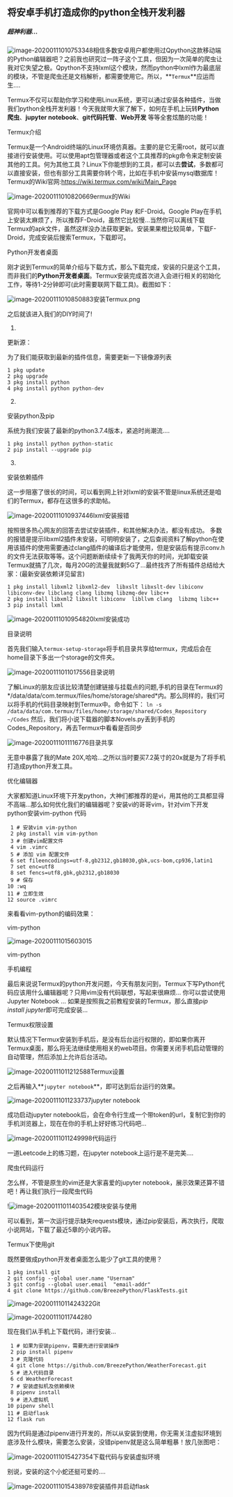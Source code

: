 ## 将安卓手机打造成你的python全栈开发利器

##### 超神利器…



![image-20200111010753348](./img/image-20200111010753348.png)相信多数安卓用户都使用过Qpython这款移动端的Python编辑器吧？之前我也研究过一阵子这个工具，但因为一次简单的爬虫让我对它失望之极。Qpython不支持lxml这个模块，然而python中lxml作为最底层的模块，不管是爬虫还是文档解析，都需要使用它。所以，**`Termux`**应运而生….

Termux不仅可以帮助你学习和使用Linux系统，更可以通过安装各种插件，当做我们python全栈开发利器！今天我就带大家了解下，如何在手机上玩转**Python 爬虫**、**jupyter notebook**、**git代码托管**、**Web开发** 等等全套炫酷的功能！

Termux介绍



Termux是一个Android终端的Linux环境仿真器。主要的是它无需root，就可以直接进行安装使用。可以使用apt包管理器或者这个工具推荐的pkg命令来定制安装其他的工具。何为其他工具？Linux下你能想到的工具，都可以去**尝试**，多数都可以直接安装，但也有部分工具需要你转个弯，比如在手机中安装mysql数据库！
Termux的Wiki官网:https://wiki.termux.com/wiki/Main_Page

![image-20200111010820669](./img/image-20200111010820669.png)ermux的Wiki

官网中可以看到推荐的下载方式是Google Play 和F-Droid。Google Play在手机上安装太麻烦了，所以推荐F-Droid，虽然它比较慢…当然你可以离线下载Termux的apk文件，虽然这样没办法获取更新。安装果果橙比较简单，下载F-Droid，完成安装后搜索Termux，下载即可。

Python开发者桌面



刚才说到Termux的简单介绍与下载方式，那么下载完成，安装的只是这个工具，而非我们的**Python开发者桌面**。Termux安装完成首次进入会进行相关的初始化工作，等待1-2分钟即可(此时需要联网下载工具)。截图如下：

![image-20200111010850883](./img/image-20200111010850883.png)安装Termux.png

之后就该进入我们的DIY时间了!

1.

更新源：

为了我们能获取到最新的插件信息，需要更新一下镜像源列表

```
1 pkg update
2 pkg upgrade
3 pkg install python
4 pkg install python python-dev
```

2.

安装python及pip

系统为我们安装了最新的python3.7.4版本，紧追时尚潮流….

```
1 pkg install python python-static
2 pip install --upgrade pip
```

3.

安装依赖插件

这一步阻塞了很长的时间，可以看到网上针对lxml的安装不管是linux系统还是咱们的Termux，都存在这很多的求助帖。

![image-20200111010937446](./img/image-20200111010937446.png)lxml安装报错


按照很多热心网友的回答去尝试安装插件，和其他解决办法，都没有成功。
多数的报错是提示libxml2插件未安装，可明明安装了，之后查阅资料了解python在使用该插件的使用需要通过clang插件的编译后才能使用，但是安装后有提示conv.h的文件无法获取等等。这个问题断断续续卡了我两天你的时间，光卸载安装Termux就搞了几次，每月20G的流量我就剩5G了…最终找齐了所有插件总结给大家：(最新安装依赖详见留言)

```
1 pkg install libxml2 libxml2-dev  libxslt libxslt-dev libiconv libiconv-dev libclang clang libzmq libzmq-dev libc++
2 pkg install libxml2 libxslt libiconv  libllvm clang  libzmq libc++ 
3 pip install lxml
```



![image-20200111010954820](./img/image-20200111010954820.png)lxml安装成功



目录说明



首先我们输入`termux-setup-storage`将手机目录共享给termux，完成后会在home目录下多出一个storage的文件夹。

![image-20200111011017556](./img/image-20200111011017556.png)目录说明


了解Linux的朋友应该比较清楚创建链接与挂载点的问题,手机的目录在Termux的*/data/data/com.termux/files/home/storage/shared*内。那么同样的，我们可以将手机的代码目录映射到Termux中。命令如下：
`ln -s /data/data/com.termux/files/home/storage/shared/Codes_Repository ~/Codes`
然后，我们将小说下载器的脚本Novels.py丢到手机的Codes_Repository，再去Termux中看看是否同步



![image-20200111011116776](./img/image-20200111011116776.png)目录共享


无意中暴露了我的Mate 20X,哈哈…之所以当时要买7.2英寸的20x就是为了将手机打造成python开发工具。



优化编辑器





大家都知道Linux环境下开发python，大神们都推荐的是vi，用其他的工具都显得不高端…那么如何优化我们的编辑器呢？安装vi的哥哥vim，针对vim下开发python安装vim-python 代码

```
 1 # 安装vim vim-python
 2 pkg install vim vim-python
 3 # 创建vim配置文件
 4 vim .vimrc
 5 # 添加 vim 配置文件
 6 set fileencodings=utf-8,gb2312,gb18030,gbk,ucs-bom,cp936,latin1
 7 set enc=utf8
 8 set fencs=utf8,gbk,gb2312,gb18030
 9 # 保存
10 :wq
11 # 立即生效
12 source .vimrc
```

来看看vim-python的编码效果：

vim-python

![image-20200111015603015](./img/image-20200111015603015.png)

vim-python



手机编程



最后来说说Termux的python开发问题，今天有朋友问到，Termux下写Python代码应该用什么编辑器呢？只用vim没有代码联想，写起来很麻烦…
你可以尝试使用Jupyter Notebook …
如果是按照我之前教程安装的Termux，那么直接*pip install jupyter*即可完成安装…

Termux权限设置





默认情况下Termux安装到手机后，是没有后台运行权限的，即如果你离开Termux桌面，那么将无法继续使用相关的web项目。你需要关闭手机启动管理的自动管理，然后添加上允许后台活动。



![image-20200111011212588](./img/image-20200111011212588.png)Termux设置


之后再输入**`jupyter notebook`**，即可达到后台运行的效果。



![image-20200111011233737](./img/image-20200111011233737.png)jupyter notebook


成功启动jupyter notebook后，会在命令行生成一个带token的url，复制它到你的手机浏览器上，现在在你的手机上好好练习代码吧…

![image-20200111011249998](./img/image-20200111011249998.png)代码运行


一道Leetcode上的练习题，在jupyter notebook上运行是不是完美….



爬虫代码运行



怎么样，不管是原生的vim还是大家喜爱的jupyter notebook，展示效果还算不错吧！再让我们执行一段爬虫代码

!![image-20200111011403542](./img/image-20200111011403542.png)模块安装与使用


可以看到，第一次运行提示缺失requests模块，通过pip安装后，再次执行，爬取小说网站，下载了最近5章的小说内容。



Termux下使用git



既然要做成python开发者桌面怎么能少了git工具的使用？

```
1 pkg install git
2 git config --global user.name "Usernam"
3 git config --global user.email  "email-addr"
4 git clone https://github.com/BreezePython/FlaskTests.git
```



![image-20200111011424322](./img/image-20200111011424322.png)Git





![image-20200111011744280](./img/image-20200111011744280.png)


现在我们从手机上下载代码，进行安装…

```
 1 # 如果为安装pipenv，需要先进行安装操作
 2 pip install pipenv
 3 # 克隆代码
 4 git clone https://github.com/BreezePython/WeatherForecast.git
 5 # 进入代码目录
 6 cd WeatherForecast
 7 # 安装虚拟机及依赖模块
 8 pipenv install
 9 # 进入虚拟机
10 pipenv shell
11 # 启动flask
12 flask run
```

因为代码是通过pipenv进行开发的，所以从安装到使用，你无需关注虚拟环境到底涉及什么模块，需要怎么安装，没错pipenv就是这么简单粗暴！放几张图吧：

![image-20200111015427354](./img/image-20200111015427354.png)下载代码与安装虚拟环境


别说，安装的这个小蛇还挺可爱的….

![image-20200111015438978](./img/image-20200111015438978.png)安装插件并启动flask